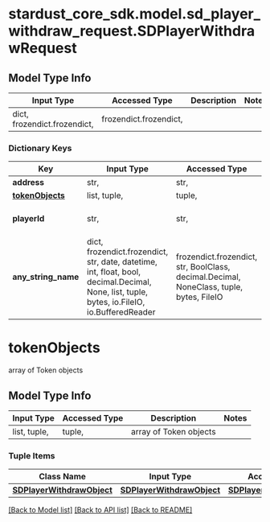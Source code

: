 # stardust_core_sdk.model.sd_player_withdraw_request.SDPlayerWithdrawRequest

## Model Type Info
Input Type | Accessed Type | Description | Notes
------------ | ------------- | ------------- | -------------
dict, frozendict.frozendict,  | frozendict.frozendict,  |  | 

### Dictionary Keys
Key | Input Type | Accessed Type | Description | Notes
------------ | ------------- | ------------- | ------------- | -------------
**address** | str,  | str,  | Blockchain Address | 
**[tokenObjects](#tokenObjects)** | list, tuple,  | tuple,  | array of Token objects | 
**playerId** | str,  | str,  | The Player&#x27;s id, can be found with Player/getId(s). Also returned from player/create (ex. CzySggxVQz51jciGRFDY7d5BER2fav6TNEnPGjusPJPd) | 
**any_string_name** | dict, frozendict.frozendict, str, date, datetime, int, float, bool, decimal.Decimal, None, list, tuple, bytes, io.FileIO, io.BufferedReader | frozendict.frozendict, str, BoolClass, decimal.Decimal, NoneClass, tuple, bytes, FileIO | any string name can be used but the value must be the correct type | [optional]

# tokenObjects

array of Token objects

## Model Type Info
Input Type | Accessed Type | Description | Notes
------------ | ------------- | ------------- | -------------
list, tuple,  | tuple,  | array of Token objects | 

### Tuple Items
Class Name | Input Type | Accessed Type | Description | Notes
------------- | ------------- | ------------- | ------------- | -------------
[**SDPlayerWithdrawObject**](SDPlayerWithdrawObject.md) | [**SDPlayerWithdrawObject**](SDPlayerWithdrawObject.md) | [**SDPlayerWithdrawObject**](SDPlayerWithdrawObject.md) |  | 

[[Back to Model list]](../../README.md#documentation-for-models) [[Back to API list]](../../README.md#documentation-for-api-endpoints) [[Back to README]](../../README.md)


